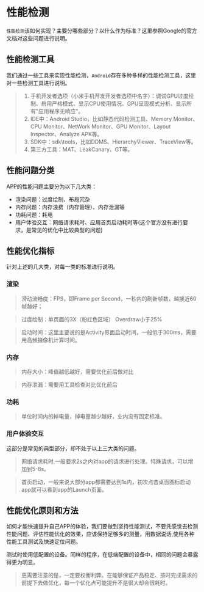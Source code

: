# 性能检测

`性能检测`该如何实现？主要分哪些部分？以什么作为标准？这里参照Google的官方文档对这些问题进行说明。

## 性能检测工具

我们通过一些工具来实现性能检测，`Android`存在多种多样的性能检测工具，这里对一些检测工具进行说明。

>  1. 手机开发者选项（小米手机开发开发者选项中名字）：调试GPU过度绘制、启用严格模式、显示CPU使用情况、GPU呈现模式分析、显示所有"应用程序无响应"。
>  2. IDE中：Android Studio，比如静态代码检测工具、Memory Monitor、CPU Monitor、NetWork Monitor、GPU Monitor、Layout Inspector、Analyze APK等。
>  3. SDK中：sdk\tools，比如DDMS、HierarchyViewer、TraceView等。
>  4. 第三方工具：MAT、LeakCanary、GT等。

## 性能问题分类

APP的性能问题主要分为以下几大类：
* 渲染问题：过度绘制、布局冗杂
* 内存问题：内存浪费（内存管理）、内存泄漏等
* 功耗问题：耗电
* 用户体验交互：网络请求耗时、应用首页启动耗时等(这个官方没有进行要求，是常见的优化中比较典型的问题)

## 性能优化指标

针对上述的几大类，对每一类的标准进行说明。

### 渲染

> 滑动流畅度：FPS，即Frame per Second，一秒内的刷新帧数，越接近60帧越好；

> 过度绘制：单页面的3X（粉红色区域） Overdraw小于25%
  
> 启动时间：这里主要说的是Activity界面启动时间，一般低于300ms，需要用高频摄像机计算时间。

### 内存

> 内存大小：峰值越低越好，需要优化前后做对比

> 内存泄漏：需要用工具检查对比优化前后

### 功耗

> 单位时间内的掉电量，掉电量越少越好，业内没有固定标准。

### 用户体验交互

这部分是常见的典型部分，却不处于以上三大类的问题。

> 网络请求耗时,一般要求2s之内对app的请求进行处理。特殊请求，可以增加到5-8s。

> 首页启动，一般来说大部分app都需要达到1s内，初次点击桌面图标启动app就可以看到app的Launch页面。

## 性能优化原则和方法

如何才能快速提升自己APP的体验，我们要做到坚持性能测试，不要凭感觉去检测性能问题、评估性能优化的效果，应该保持足够多的测量，用数据说话,使用各种性能工具测试及快速定位问题。

测试时使用低配置的设备。同样的程序，在低端配置的设备中，相同的问题会暴露得更为明显。

> 更需要注意的是，一定要权衡利弊。在能够保证产品稳定、按时完成需求的前提下去做优化，每一个优化点可能提升不是很大却会很耗时。



